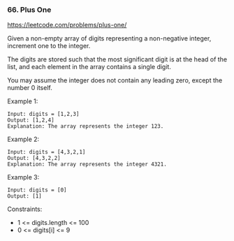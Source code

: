 ### 66. Plus One
https://leetcode.com/problems/plus-one/

Given a non-empty array of digits representing a non-negative integer, increment one to the integer.

The digits are stored such that the most significant digit is at the head of the list, and each element in the array contains a single digit.

You may assume the integer does not contain any leading zero, except the number 0 itself.

 

Example 1:

    Input: digits = [1,2,3]
    Output: [1,2,4]
    Explanation: The array represents the integer 123.
Example 2:

    Input: digits = [4,3,2,1]
    Output: [4,3,2,2]
    Explanation: The array represents the integer 4321.
Example 3:

    Input: digits = [0]
    Output: [1]
 

Constraints:

- 1 <= digits.length <= 100
- 0 <= digits[i] <= 9